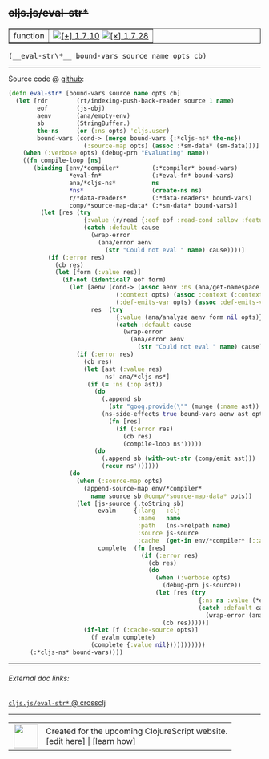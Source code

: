 ## ~~cljs.js/eval-str\*~~



 <table border="1">
<tr>
<td>function</td>
<td><a href="https://github.com/cljsinfo/cljs-api-docs/tree/1.7.10"><img valign="middle" alt="[+] 1.7.10" title="Added in 1.7.10" src="https://img.shields.io/badge/+-1.7.10-lightgrey.svg"></a> <a href="https://github.com/cljsinfo/cljs-api-docs/tree/1.7.28"><img valign="middle" alt="[×] 1.7.28" title="Removed in 1.7.28" src="https://img.shields.io/badge/×-1.7.28-red.svg"></a> </td>
</tr>
</table>


 <samp>
(__eval-str\*__ bound-vars source name opts cb)<br>
</samp>

---







Source code @ [github](https://github.com/clojure/clojurescript/blob/r1.7.10/src/main/cljs/cljs/js.cljs#L623-L698):

```clj
(defn eval-str* [bound-vars source name opts cb]
  (let [rdr        (rt/indexing-push-back-reader source 1 name)
        eof        (js-obj)
        aenv       (ana/empty-env)
        sb         (StringBuffer.)
        the-ns     (or (:ns opts) 'cljs.user)
        bound-vars (cond-> (merge bound-vars {:*cljs-ns* the-ns})
                     (:source-map opts) (assoc :*sm-data* (sm-data)))]
    (when (:verbose opts) (debug-prn "Evaluating" name))
    ((fn compile-loop [ns]
       (binding [env/*compiler*         (:*compiler* bound-vars)
                 *eval-fn*              (:*eval-fn* bound-vars)
                 ana/*cljs-ns*          ns
                 *ns*                   (create-ns ns)
                 r/*data-readers*       (:*data-readers* bound-vars)
                 comp/*source-map-data* (:*sm-data* bound-vars)]
         (let [res (try
                     {:value (r/read {:eof eof :read-cond :allow :features #{:cljs}} rdr)}
                     (catch :default cause
                       (wrap-error
                         (ana/error aenv
                           (str "Could not eval " name) cause))))]
           (if (:error res)
             (cb res)
             (let [form (:value res)]
               (if-not (identical? eof form)
                 (let [aenv (cond-> (assoc aenv :ns (ana/get-namespace ns))
                              (:context opts) (assoc :context (:context opts))
                              (:def-emits-var opts) (assoc :def-emits-var true))
                       res  (try
                              {:value (ana/analyze aenv form nil opts)}
                              (catch :default cause
                                (wrap-error
                                  (ana/error aenv
                                    (str "Could not eval " name) cause))))]
                   (if (:error res)
                     (cb res)
                     (let [ast (:value res)
                           ns' ana/*cljs-ns*]
                      (if (= :ns (:op ast))
                        (do
                          (.append sb
                            (str "goog.provide(\"" (munge (:name ast)) "\");\n"))
                          (ns-side-effects true bound-vars aenv ast opts
                            (fn [res]
                              (if (:error res)
                                (cb res)
                                (compile-loop ns')))))
                        (do
                          (.append sb (with-out-str (comp/emit ast)))
                          (recur ns'))))))
                 (do
                   (when (:source-map opts)
                     (append-source-map env/*compiler*
                       name source sb @comp/*source-map-data* opts))
                   (let [js-source (.toString sb)
                         evalm     {:lang   :clj
                                    :name   name
                                    :path   (ns->relpath name)
                                    :source js-source
                                    :cache  (get-in env/*compiler* [::ana/namespaces name])}
                         complete  (fn [res]
                                     (if (:error res)
                                       (cb res)
                                       (do
                                         (when (:verbose opts)
                                           (debug-prn js-source))
                                         (let [res (try
                                                     {:ns ns :value (*eval-fn* evalm)}
                                                     (catch :default cause
                                                       (wrap-error (ana/error aenv "ERROR" cause))))]
                                           (cb res)))))]
                     (if-let [f (:cache-source opts)]
                       (f evalm complete)
                       (complete {:value nil}))))))))))
      (:*cljs-ns* bound-vars))))
```

<!--
Repo - tag - source tree - lines:

 <pre>
clojurescript @ r1.7.10
└── src
    └── main
        └── cljs
            └── cljs
                └── <ins>[js.cljs:623-698](https://github.com/clojure/clojurescript/blob/r1.7.10/src/main/cljs/cljs/js.cljs#L623-L698)</ins>
</pre>

-->

---



###### External doc links:

[`cljs.js/eval-str*` @ crossclj](http://crossclj.info/fun/cljs.js.cljs/eval-str*.html)<br>

---

 <table>
<tr><td>
<img valign="middle" align="right" width="48px" src="http://i.imgur.com/Hi20huC.png">
</td><td>
Created for the upcoming ClojureScript website.<br>
[edit here] | [learn how]
</td></tr></table>

[edit here]:https://github.com/cljsinfo/cljs-api-docs/blob/master/cljsdoc/cljs.js_eval-strSTAR.cljsdoc
[learn how]:https://github.com/cljsinfo/cljs-api-docs/wiki/cljsdoc-files

<!--

This information was too distracting to show to readers, but I'll leave it
commented here since it is helpful to:

- pretty-print the data used to generate this document
- and show how to retrieve that data



The API data for this symbol:

```clj
{:ns "cljs.js",
 :name "eval-str*",
 :signature ["[bound-vars source name opts cb]"],
 :history [["+" "1.7.10"] ["-" "1.7.28"]],
 :type "function",
 :full-name-encode "cljs.js_eval-strSTAR",
 :source {:code "(defn eval-str* [bound-vars source name opts cb]\n  (let [rdr        (rt/indexing-push-back-reader source 1 name)\n        eof        (js-obj)\n        aenv       (ana/empty-env)\n        sb         (StringBuffer.)\n        the-ns     (or (:ns opts) 'cljs.user)\n        bound-vars (cond-> (merge bound-vars {:*cljs-ns* the-ns})\n                     (:source-map opts) (assoc :*sm-data* (sm-data)))]\n    (when (:verbose opts) (debug-prn \"Evaluating\" name))\n    ((fn compile-loop [ns]\n       (binding [env/*compiler*         (:*compiler* bound-vars)\n                 *eval-fn*              (:*eval-fn* bound-vars)\n                 ana/*cljs-ns*          ns\n                 *ns*                   (create-ns ns)\n                 r/*data-readers*       (:*data-readers* bound-vars)\n                 comp/*source-map-data* (:*sm-data* bound-vars)]\n         (let [res (try\n                     {:value (r/read {:eof eof :read-cond :allow :features #{:cljs}} rdr)}\n                     (catch :default cause\n                       (wrap-error\n                         (ana/error aenv\n                           (str \"Could not eval \" name) cause))))]\n           (if (:error res)\n             (cb res)\n             (let [form (:value res)]\n               (if-not (identical? eof form)\n                 (let [aenv (cond-> (assoc aenv :ns (ana/get-namespace ns))\n                              (:context opts) (assoc :context (:context opts))\n                              (:def-emits-var opts) (assoc :def-emits-var true))\n                       res  (try\n                              {:value (ana/analyze aenv form nil opts)}\n                              (catch :default cause\n                                (wrap-error\n                                  (ana/error aenv\n                                    (str \"Could not eval \" name) cause))))]\n                   (if (:error res)\n                     (cb res)\n                     (let [ast (:value res)\n                           ns' ana/*cljs-ns*]\n                      (if (= :ns (:op ast))\n                        (do\n                          (.append sb\n                            (str \"goog.provide(\\\"\" (munge (:name ast)) \"\\\");\\n\"))\n                          (ns-side-effects true bound-vars aenv ast opts\n                            (fn [res]\n                              (if (:error res)\n                                (cb res)\n                                (compile-loop ns')))))\n                        (do\n                          (.append sb (with-out-str (comp/emit ast)))\n                          (recur ns'))))))\n                 (do\n                   (when (:source-map opts)\n                     (append-source-map env/*compiler*\n                       name source sb @comp/*source-map-data* opts))\n                   (let [js-source (.toString sb)\n                         evalm     {:lang   :clj\n                                    :name   name\n                                    :path   (ns->relpath name)\n                                    :source js-source\n                                    :cache  (get-in env/*compiler* [::ana/namespaces name])}\n                         complete  (fn [res]\n                                     (if (:error res)\n                                       (cb res)\n                                       (do\n                                         (when (:verbose opts)\n                                           (debug-prn js-source))\n                                         (let [res (try\n                                                     {:ns ns :value (*eval-fn* evalm)}\n                                                     (catch :default cause\n                                                       (wrap-error (ana/error aenv \"ERROR\" cause))))]\n                                           (cb res)))))]\n                     (if-let [f (:cache-source opts)]\n                       (f evalm complete)\n                       (complete {:value nil}))))))))))\n      (:*cljs-ns* bound-vars))))",
          :title "Source code",
          :repo "clojurescript",
          :tag "r1.7.10",
          :filename "src/main/cljs/cljs/js.cljs",
          :lines [623 698]},
 :full-name "cljs.js/eval-str*",
 :removed {:in "1.7.28", :last-seen "1.7.10"}}

```

Retrieve the API data for this symbol:

```clj
;; from Clojure REPL
(require '[clojure.edn :as edn])
(-> (slurp "https://raw.githubusercontent.com/cljsinfo/cljs-api-docs/catalog/cljs-api.edn")
    (edn/read-string)
    (get-in [:symbols "cljs.js/eval-str*"]))
```

-->

